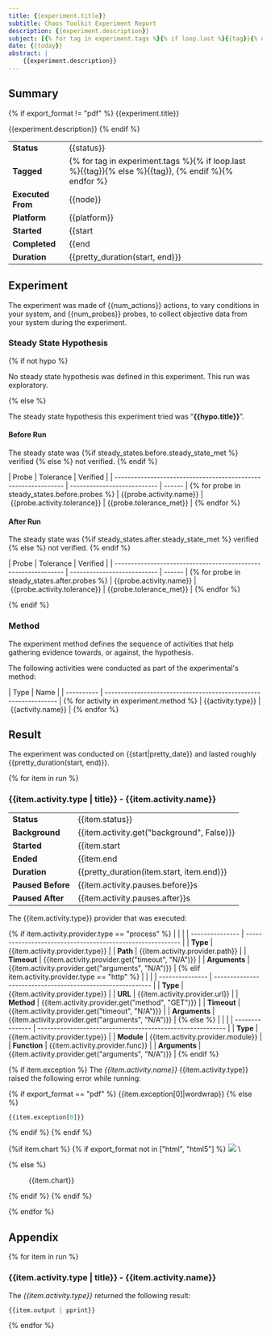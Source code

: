 ```yaml
---
title: {{experiment.title}}
subtitle: Chaos Toolkit Experiment Report
description: {{experiment.description}}
subject: [{% for tag in experiment.tags %}{% if loop.last %}{{tag}}{% else %}{{tag}}, {% endif %}{% endfor %}]
date: {{today}}
abstract: |
    {{experiment.description}}
---
```


## Summary
{% if export_format != "pdf" %}
{{experiment.title}}

{{experiment.description}}
{% endif %}

|                        |                     |
| ---------------------- | ------------------- |
| **Status**             | {{status}} |
| **Tagged**             | {% for tag in experiment.tags %}{% if loop.last %}{{tag}}{% else %}{{tag}}, {% endif %}{% endfor %} |
| **Executed From**      | {{node}} |
| **Platform**           | {{platform}} |
| **Started**            | {{start | pretty_date}} | 
| **Completed**          | {{end | pretty_date}} |
| **Duration**           | {{pretty_duration(start, end)}} |

## Experiment

The experiment was made of {{num_actions}} actions, to vary conditions in your
system, and {{num_probes}} probes, to collect objective data from your system
during the experiment.

### Steady State Hypothesis

{% if not hypo %}

No steady state hypothesis was defined in this experiment. This run was
exploratory.

{% else %}

The steady state hypothesis this experiment tried was
&ldquo;**{{hypo.title}}**&rdquo;.

#### Before Run

The steady state was {%if steady_states.before.steady_state_met %} verified {% else %} not verified. {% endif %}

|  Probe                                                         |  Tolerance                  | Verified |
| -------------------------------------------------------------- | --------------------------- | ------ | {% for probe in steady_states.before.probes %}
| {{probe.activity.name}}     | {{probe.activity.tolerance}}         | {{probe.tolerance_met}} | {% endfor %}

#### After Run

The steady state was {%if steady_states.after.steady_state_met %} verified {% else %} not verified. {% endif %}

|  Probe                                                         |  Tolerance                  | Verified |
| -------------------------------------------------------------- | --------------------------- | ------ | {% for probe in steady_states.after.probes %}
| {{probe.activity.name}}     | {{probe.activity.tolerance}}         | {{probe.tolerance_met}} | {% endfor %}

{% endif %}

### Method

The experiment method defines the sequence of activities that help gathering
evidence towards, or against, the hypothesis.

The following activities were conducted as part of the experimental's method:

|  Type      |  Name                                                           |
| ---------- | --------------------------------------------------------------- | {% for activity in experiment.method %}
| {{activity.type}} | {{activity.name}} | {% endfor %}

## Result

The experiment was conducted on {{start|pretty_date}} and lasted roughly
{{pretty_duration(start, end)}}.

{% for item in run %}
### {{item.activity.type | title}} - {{item.activity.name}}

|                       |               |
| --------------------- | ------------- |
| **Status**            | {{item.status}} |
| **Background**        | {{item.activity.get("background", False)}} |
| **Started**           | {{item.start | pretty_date}} | 
| **Ended**             | {{item.end | pretty_date}} |
| **Duration**          | {{pretty_duration(item.start, item.end)}} | {% if item.activity.get("pauses", {}).get("before") %}
| **Paused Before**     | {{item.activity.pauses.before}}s | {% endif %} {% if item.activity.get("pauses", {}).get("after") %}
| **Paused After**      | {{item.activity.pauses.after}}s | {% endif %}

The {{item.activity.type}} provider that was executed:

{% if item.activity.provider.type == "process" %}
|                 |                                                            |
| --------------- | ---------------------------------------------------------- |
| **Type**        | {{item.activity.provider.type}} |
| **Path**        | {{item.activity.provider.path}} |
| **Timeout**     | {{item.activity.provider.get("timeout", "N/A")}} | 
| **Arguments**   | {{item.activity.provider.get("arguments", "N/A")}} | 
{% elif item.activity.provider.type == "http"  %}
|                 |                                                            |
| --------------- | ---------------------------------------------------------- |
| **Type**        | {{item.activity.provider.type}} |
| **URL**         | {{item.activity.provider.url}} |
| **Method**      | {{item.activity.provider.get("method", "GET")}} | 
| **Timeout**     | {{item.activity.provider.get("timeout", "N/A")}} | 
| **Arguments**   | {{item.activity.provider.get("arguments", "N/A")}} | 
{% else %}
|                 |                                                            |
| --------------- | ---------------------------------------------------------- |
| **Type**        | {{item.activity.provider.type}} |
| **Module**      | {{item.activity.provider.module}} | 
| **Function**    | {{item.activity.provider.func}} | 
| **Arguments**   | {{item.activity.provider.get("arguments", "N/A")}} | 
{% endif %}

{% if item.exception %}
The *{{item.activity.name}}* {{item.activity.type}} raised the following error
while running:

{% if export_format == "pdf" %}
{{item.exception[0]|wordwrap}}
{% else %}
```python
{{item.exception[0]}}
```
{% endif %}
{% endif %}

{%if item.chart %}
  {% if export_format not in ["html", "html5"] %}
![](data:image/png;base64,{{item.chart}})
\ 

  {% else %}
<figure>
    {{item.chart}}
</figure>
  {% endif %}
{% endif %}

{% endfor %}

## Appendix

{% for item in run %}
### {{item.activity.type | title}} - {{item.activity.name}}

The *{{item.activity.type}}* returned the following result:

```python
{{item.output | pprint}}
```

{% endfor %}